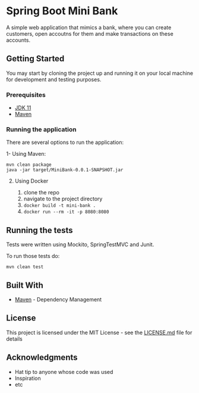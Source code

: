 # Spring Boot Mini Bank

A simple web application that mimics a bank, where you can create customers, open accoutns for them and make transactions on these accounts.

## Getting Started

You may start by cloning the project up and running it on your local machine for development and testing purposes.

### Prerequisites




- [JDK 11](https://www.oracle.com/java/technologies/javase/jdk11-archive-downloads.html)
- [Maven ](https://maven.apache.org)

### Running the application

There are several options to run the application:

1- Using Maven:

```
mvn clean package
java -jar target/MiniBank-0.0.1-SNAPSHOT.jar
```

2. Using Docker

   1. clone the repo
   2. navigate to the project directory
   3. ```docker build -t mini-bank . ```
   4. ```docker run --rm -it -p 8080:8080```



## Running the tests


Tests were written using Mockito, SpringTestMVC and Junit.

To run those tests do:
```
mvn clean test
```


[comment]: <> (## Deployment)


[comment]: <> (work in progress)

## Built With

* [Maven](https://maven.apache.org/) - Dependency Management




## License

This project is licensed under the MIT License - see the [LICENSE.md](LICENSE.md) file for details

## Acknowledgments

* Hat tip to anyone whose code was used
* Inspiration
* etc
